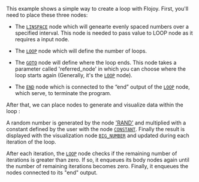 This example shows a simple way to create a loop with Flojoy.
First, you'll need to place these three nodes:

- The [`LINSPACE`](https://github.com/flojoy-io/nodes/blob/main/GENERATORS/SIMULATIONS/LINSPACE/LINSPACE.py) node which will genearte evenly spaced numbers over a specified interval. This node is needed to pass value to LOOP node as it requires a input node.

- The [`LOOP`](https://github.com/flojoy-io/nodes/blob/main/LOGIC_GATES/LOOPS/LOOP/LOOP.py) node which will define the number of loops.

- The [`GOTO`](https://github.com/flojoy-io/nodes/blob/main/LOGIC_GATES/LOOPS/GOTO/GOTO.py) node will define where the loop ends. This node takes a parameter called 'referred_node' in which you can choose where the loop starts again (Generally, it's the [`LOOP`](https://github.com/flojoy-io/nodes/blob/main/LOGIC_GATES/LOOPS/LOOP/LOOP.py) node).

- The [`END`](https://github.com/flojoy-io/nodes/blob/main/LOGIC_GATES/TERMINATORS/END/END.py) node which is connected to the “end” output of the [`LOOP`](https://github.com/flojoy-io/nodes/blob/main/LOGIC_GATES/LOOPS/LOOP/LOOP.py) node, which serve, to terminate the program.

After that, we can place nodes to generate and visualize data within the loop :

A random number is generated by the node ['RAND'](https://github.com/flojoy-io/nodes/blob/main/GENERATORS/SIMULATIONS/CONSTANT/CONSTANT.py) and multiplied with a constant defined by the user with the node [`CONSTANT`](https://github.com/flojoy-io/nodes/blob/main/GENERATORS/SIMULATIONS/CONSTANT/CONSTANT.py). Finally the result is displayed with the visualization node [`BIG_NUMBER`](https://github.com/flojoy-io/nodes/blob/main/VISUALIZERS/PLOTLY/BIG_NUMBER/BIG_NUMBER.py) and updated during each iteration of the loop.

After each iteration, the [`LOOP`](https://github.com/flojoy-io/nodes/blob/main/LOGIC_GATES/LOOPS/LOOP/LOOP.py) node checks if the remaining number of iterations is greater than zero. If so, it enqueues its body nodes again until the number of remaining iterations becomes zero. Finally, it enqueues the nodes connected to its "end" output.